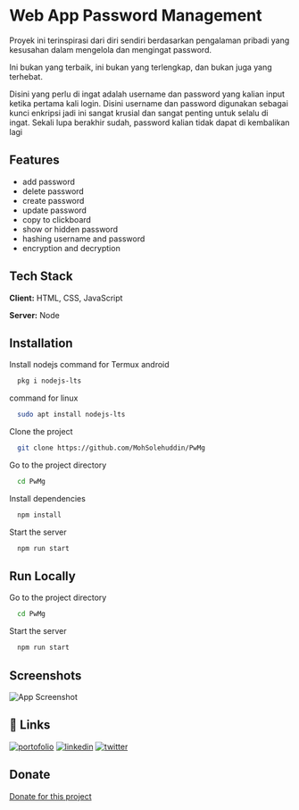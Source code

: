 # Web App Password Management
Proyek ini terinspirasi dari diri sendiri berdasarkan pengalaman pribadi yang kesusahan dalam mengelola dan mengingat password.

Ini bukan yang terbaik, ini bukan yang terlengkap, dan bukan juga yang terhebat.

Disini yang perlu di ingat adalah username dan password yang kalian input ketika pertama kali login. Disini username dan password digunakan sebagai kunci enkripsi jadi ini sangat krusial dan sangat penting untuk selalu di ingat. Sekali lupa berakhir sudah, password kalian tidak dapat di kembalikan lagi
## Features

- add password
- delete password
- create password
- update password
- copy to clickboard
- show or hidden password
- hashing username and password
- encryption and decryption
## Tech Stack

**Client:** HTML, CSS, JavaScript

**Server:** Node

## Installation
Install nodejs
command for Termux android
```bash
  pkg i nodejs-lts
```
command for linux

```bash
  sudo apt install nodejs-lts
```
Clone the project

```bash
  git clone https://github.com/MohSolehuddin/PwMg
```

Go to the project directory

```bash
  cd PwMg
```
Install dependencies

```bash
  npm install
```
Start the server

```bash
  npm run start
```


## Run Locally

Go to the project directory

```bash
  cd PwMg
```

Start the server

```bash
  npm run start
```


## Screenshots
![App Screenshot](https://via.placeholder.com/468x300?text=App+Screenshot+Here)

## 🔗 Links
[![portofolio](https://img.shields.io/badge/my_portfolio-000?style=for-the-badge&logo=ko-fi&logoColor=white)](https://msytc.vercel.app)
[![linkedin](https://img.shields.io/badge/linkedin-0A66C2?style=for-the-badge&logo=linkedin&logoColor=white)](www.linkedin.com/in/moh-solehuddin190805)
[![twitter](https://img.shields.io/badge/twitter-1DA1F2?style=for-the-badge&logo=twitter&logoColor=white)](https://twitter.com/@msytcode)

## Donate
[Donate for this project](https://mayar.to/msytc)